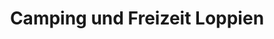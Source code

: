 ---
title: "Camping und Freizeit Loppien"
url: /ludwigsfelde/camping-und-freizeit-loppien/
shop: Outdoor
---
